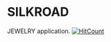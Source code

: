 # SILKROAD
JEWELRY application.
[![HitCount](http://hits.dwyl.com/csj960801/https://githubcom/csj960801/SILKROAD.svg)](http://hits.dwyl.com/csj960801/https://githubcom/csj960801/SILKROAD)
